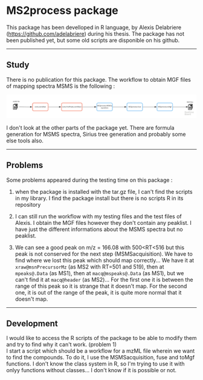 # MS2process package

This package has been develloped in R language, by Alexis Delabriere (https://github.com/adelabriere) during his thesis.
The package has not been published yet, but some old scripts are disponible on his github.

***
## Study
There is no publication for this package.
The workflow to obtain MGF files of mapping spectra MSMS is the following :

![Workflow MS2process](https://github.com/jsaintvanne/MyMSMSstudy/blob/develop/MS2process/Workflow%20for%20MSMS%20-%20MS2process.jpg?raw=true)

I don't look at the other parts of the package yet. There are formula generation for MSMS spectra, Sirius tree generation and probably some else tools also.

***
## Problems
Some problems appeared during the testing time on this package :
1. when the package is installed with the tar.gz file, I can't find the scripts in my library. I find the package install but there is no scripts R in its repository  

2. I can still run the workflow with my testing files and the test files of Alexis. I obtain the MGF files however they don't contain any peaklist. I have just the different informations about the MSMS spectra but no peaklist.

3. We can see a good peak on m/z = 166.08 with 500<RT<516 but this peak is not conserved for the next step (MSMSacquisition). We have to find where we lost this peak which should map correctly... We have it at `xraw@msnPrecursorMz` (as MS2 with RT=501 and 519), then at `mpeaks@.Data` (as MS1), then at `macq@mspeaks@.Data` (as MS1), but we can't find it at `macq@header` (as MS2)... For the first one it is between the range of this peak so it is strange that it doesn't map. For the second one, it is out of the range of the peak, it is quite more normal that it doesn't map.

***
## Development
I would like to access the R scripts of the package to be able to modify them and try to find why it can't work. (problem 1)  
I start a script which should be a workflow for a mzML file wherein we want to find the compounds. To do it, I use the MSMSacquisition, fuse and toMgf functions. I don't know the class system in R, so I'm trying to use it with onlyy functions without classes... I don't know if it is possible or not.
